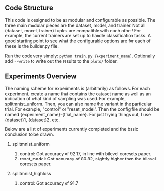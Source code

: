 ## Code Structure

This code is designed to be as modular and configurable as possible. The three main modular pieces are the dataset, model, and trainer. Not all (dataset, model, trainer) tuples are compatible with each other! For example, the current trainers are set up to handle classification tasks. A good starting point to see what the configurable options are for each of these is the builder.py file. 

Run the code very simply: ``python train.py {experiment_name}``. Optionally add ``--write`` to write out the results to the ``plots/`` folder. 

## Experiments Overview

The naming scheme for experiments is (arbitrarily) as follows. For each experiment, create a name that contains the dataset name as well as an indication of what kind of sampling was used. For example, splitmnist_uniform. Then, you can also name the variant in the particular trial. For example, "control" or "reset_model". Then the config file should be named {experiment_name}-{trial_name}. For just trying things out, I use {dataset}1, {dataset}2, etc. 

Below are a list of experiments currently completed and the basic conclusion to be drawn. 

1. splitmnist_uniform
    1. control: Got accuracy of 92.17, in line with bilevel coresets paper. 
    2. reset_model: Got accuracy of 89.82, slightly higher than the bilevel coresets paper. 

2. splitmnist_highloss
    1. control: Got accuracy of 91.7